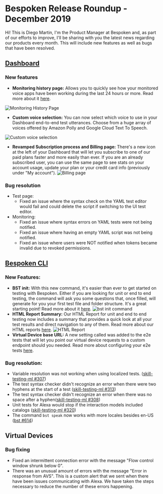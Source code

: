# Bespoken Release Roundup - December 2019
Hi! This is Diego Martin, I'm the Product Manager at Bespoken and, as part of our efforts to improve, I'll be sharing with you the latest news regarding our products every month. This will include new features as well as bugs that have been resolved. 

## [Dashboard](https://apps.bespoken.io)
### New features

- **Monitoring history page:** Allows you to quickly see how your monitored voice apps have been working during the last 24 hours or more. Read more about it [here](https://bespoken.io/blog/monitoring-voice-apps-is-more-powerful-than-ever-in-our-bespoken-dashboard/).

![Monitoring History Page](https://bespoken.io/wp-content/uploads/2019/06/Left-Menu-Click-3.gif)

- **Custom voice selection:**  You can now select which voice to use in your Dashboard end-to-end test utterances. Choose from a huge array of voices offered by Amazon Polly and Google Cloud Text To Speech.

![Custom voice selection](https://bespoken.io/wp-content/uploads/2019/12/Voice-Selection-GIF.gif)

- **Revamped Subscription process and Billing page:** There's a new icon at the left of your Dashboard that will let you subscribe to one of our paid plans faster and more easily than ever. If you are an already subscribed user, you can use the same page to see stats on your account usage, update your plan or your credit card info (previously under "My account"). 
![Billing page](https://bespoken.io/wp-content/uploads/2019/12/Billing-Page.gif)
### Bug resolution
- Test page:
  - Fixed an issue where the syntax check on the YAML test editor would fail and could delete the script if switching to the UI test editor.
- Monitoring:
  - Fixed an issue where syntax errors on YAML tests were not being notified.
  - Fixed an issue where having an empty YAML script was not being notified. 
  - Fixed an issue where users were NOT notified when tokens became invalid due to revoked permissions.

## [Bespoken CLI]([https://www.npmjs.com/package/bespoken-tools](https://www.npmjs.com/package/bespoken-tools))
### New Features:
- **BST init:** With this new command, it's easier than ever to get started on testing with Bespoken. Either if you are looking for unit or end to end testing, the command will ask you some questions that, once filled, will generate for you your first test file and folder structure. It's a great starting point! Read more about it [here](https://read.bespoken.io/cli/commands/#init).
![bst init command](https://read.bespoken.io/assets/img/bst-init-demo.de47d1d4.gif)
- **HTML Report Summary:** Our HTML Report for unit and end to end testing now includes a summary that provides a quick look at all your test results and direct navigation to any of them. Read more about our HTML reports [here](https://read.bespoken.io/unit-testing/guide/#html-reporting).
![HTML Report](https://bespoken.io/wp-content/uploads/2019/12/HTML-Report-1.gif)
- **Virtual Device base URL:** A new setting called was added to the e2e tests that will let you point our virtual device requests to a custom endpoint should you needed. Read more about configuring your e2e tests [here](https://read.bespoken.io/end-to-end/guide/#configuration).

### Bug resolution:
- Variable resolution was not working when using localized tests. ([skill-testing-ml #307](https://github.com/bespoken/skill-testing-ml/issues/307))
- The test syntax checker didn't recognize an error when there were two hyphens at the start of a test ([skill-testing-ml #313](https://github.com/bespoken/skill-testing-ml/issues/313))
- The test syntax checker didn't recognize an error when there was no space after a hyphen([skill-testing-ml #308](https://github.com/bespoken/skill-testing-ml/issues/308))
- Unit tests for Alexa would stop if the interaction models included catalogs ([skill-testing-ml #320](https://github.com/bespoken/skill-testing-ml/issues/320))
- The command `bst speak` now works with more locales besides en-US ([bst #614](https://github.com/bespoken/bst/issues/614))

## Virtual Devices
### Bug fixing
- Fixed an intermittent connection error with the message "Flow control window shrunk below 0".
- There was an unusual amount of errors with the message "Error in response from AVS". This is a custom alert that we sent when there have been issues communicating with Alexa. We have taken the steps necessary to reduce the number of these errors happening.